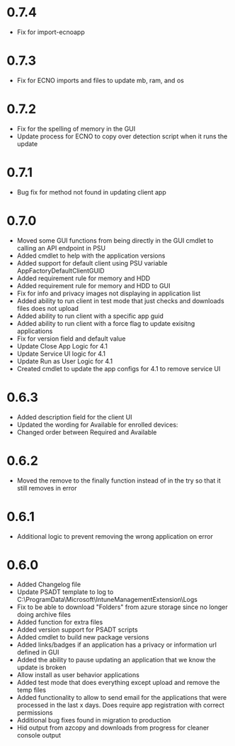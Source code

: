 # 0.7.4
- Fix for import-ecnoapp

# 0.7.3
- Fix for ECNO imports and files to update mb, ram, and os

# 0.7.2
- Fix for the spelling of memory in the GUI
- Update process for ECNO to copy over detection script when it runs the update

# 0.7.1
- Bug fix for method not found in updating client app

# 0.7.0

- Moved some GUI functions from being directly in the GUI cmdlet to calling an API endpoint in PSU
- Added cmdlet to help with the application versions
- Added support for default client using PSU variable AppFactoryDefaultClientGUID
- Added requirement rule for memory and HDD
- Added requirement rule for memory and HDD to GUI
- Fix for info and privacy images not displaying in application list
- Added ability to run client in test mode that just checks and downloads files does not upload
- Added ability to run client with a specific app guid
- Added ability to run client with a force flag to update exisitng applications
- Fix for version field and default value
- Update Close App Logic for 4.1
- Update Service UI logic for 4.1
- Update Run as User Logic for 4.1
- Created cmdlet to update the app configs for 4.1 to remove service UI


# 0.6.3

- Added description field for the client UI
- Updated the wording for Available for enrolled devices:
- Changed order between Required and Available

# 0.6.2

- Moved the remove to the finally function instead of in the try so that it still removes in error

# 0.6.1

- Additional logic to prevent removing the wrong application on error

# 0.6.0

- Added Changelog file
- Update PSADT template to log to C:\ProgramData\Microsoft\IntuneManagementExtension\Logs
- Fix to be able to download "Folders" from azure storage since no longer doing archive files
- Added function for extra files
- Added version support for PSADT scripts
- Added cmdlet to build new package versions
- Added links/badges if an application has a privacy or information url defined in GUI
- Added the ability to pause updating an application that we know the update is broken
- Allow install as user behavior applications
- Added test mode that does everything except upload and remove the temp files
- Added functionality to allow to send email for the applications that were processed in the last x days. Does require app registration with correct permissions
- Additional bug fixes found in migration to production
- Hid output from azcopy and downloads from progress for cleaner console output